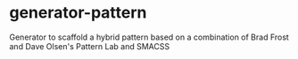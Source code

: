generator-pattern
=================

Generator to scaffold a hybrid pattern based on a combination of Brad Frost and Dave Olsen's Pattern Lab and SMACSS
